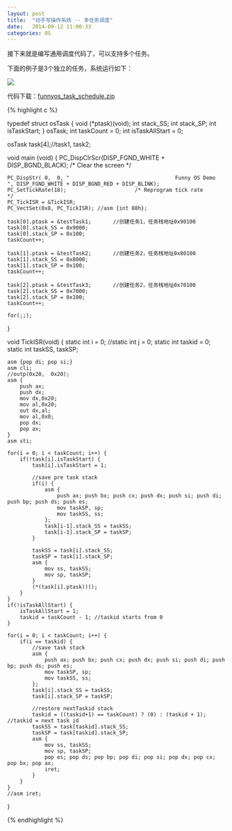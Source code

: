 ```yaml
---
layout: post
title:  "动手写操作系统 -- 多任务调度"
date:   2014-09-12 11:00:33
categories: OS
---
```


接下来就是编写通用调度代码了，可以支持多个任务。

下面的例子是3个独立的任务，系统运行如下：

<img src="http://fillzero.qiniudn.com/2014_10_13_funnyos.gif">


代码下载：<a href="http://pan.baidu.com/s/1c06HnAK">funnyos_task_schedule.zip</a>

{% highlight c %}

typedef struct osTask {
	void (*ptask)(void);
	int stack_SS;
	int stack_SP;
	int isTaskStart;
} osTask;
int taskCount = 0;
int isTaskAllStart = 0;

osTask task[4];//task1, task2;

void  main (void) {
    PC_DispClrScr(DISP_FGND_WHITE + DISP_BGND_BLACK);      /* Clear the screen                         */

    PC_DispStr( 0,  0, "                                  Funny OS Demo                                 ", DISP_FGND_WHITE + DISP_BGND_RED + DISP_BLINK);
	PC_SetTickRate(18);                      /* Reprogram tick rate                      */
	PC_TickISR = &TickISR;
	PC_VectSet(0x8, PC_TickISR); //asm {int 08h};

	task[0].ptask = &testTask1;       //创建任务1，任务栈地址0x90100
	task[0].stack_SS = 0x9000;
	task[0].stack_SP = 0x100;
	taskCount++;
	
	task[1].ptask = &testTask2;       //创建任务2，任务栈地址0x80100
	task[1].stack_SS = 0x8000;
	task[1].stack_SP = 0x100;
	taskCount++;

	task[2].ptask = &testTask3;       //创建任务2，任务栈地址0x70100
	task[2].stack_SS = 0x7000;
	task[2].stack_SP = 0x100;
	taskCount++;
	
	for(;;);
}

void TickISR(void) {
	static int i = 0;
	//static int j = 0;
	static int taskid = 0;
	static int taskSS, taskSP;
		
	asm {pop di; pop si;}
	asm cli;
	//outp(0x20,  0x20); 
	asm {
		push ax;
		push dx;
		mov dx,0x20;
		mov al,0x20;
		out dx,al;
		mov al,0x0;
		pop dx;
		pop ax;
	}
	asm sti;

	for(i = 0; i < taskCount; i++) {
		if(!task[i].isTaskStart) {
			task[i].isTaskStart = 1;
			
			//save pre task stack
			if(i) {
				asm {
					push ax; push bx; push cx; push dx; push si; push di; push bp; push ds; push es;
					mov taskSP, sp;
					mov taskSS, ss;
				};
				task[i-1].stack_SS = taskSS;
				task[i-1].stack_SP = taskSP;
			}
			
			taskSS = task[i].stack_SS;
			taskSP = task[i].stack_SP;
			asm {
				mov ss, taskSS;
				mov sp, taskSP;
			}
			(*(task[i].ptask))();
		}
	}
	if(!isTaskAllStart) {
		isTaskAllStart = 1;
		taskid = taskCount - 1; //taskid starts from 0
	}
	
	for(i = 0; i < taskCount; i++) {
		if(i == taskid) {
			//save task stack
			asm {
				push ax; push bx; push cx; push dx; push si; push di; push bp; push ds; push es;
				mov taskSP, sp;
				mov taskSS, ss;
			};
			task[i].stack_SS = taskSS;
			task[i].stack_SP = taskSP;

			//restore nextTaskid stack
			taskid = ((taskid+1) == taskCount) ? (0) : (taskid + 1);  //taskid = next task id
			taskSS = task[taskid].stack_SS;
			taskSP = task[taskid].stack_SP;
			asm {
				mov ss, taskSS;
				mov sp, taskSP;
				pop es; pop ds; pop bp; pop di; pop si; pop dx; pop cx; pop bx; pop ax;
				iret;
			}
		}
	}
	//asm iret;
}

{% endhighlight %}
